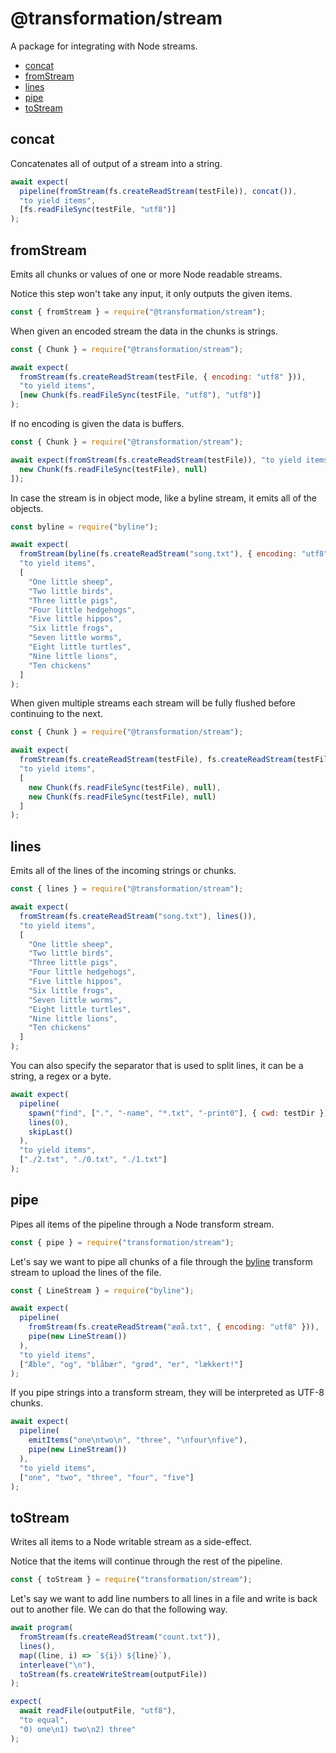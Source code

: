 # @transformation/stream

A package for integrating with Node streams.

<!-- toc -->

- [concat](#concat)
- [fromStream](#fromstream)
- [lines](#lines)
- [pipe](#pipe)
- [toStream](#tostream)

<!-- tocstop -->

## concat

Concatenates all of output of a stream into a string.

```js
await expect(
  pipeline(fromStream(fs.createReadStream(testFile)), concat()),
  "to yield items",
  [fs.readFileSync(testFile, "utf8")]
);
```

## fromStream

Emits all chunks or values of one or more Node readable streams.

Notice this step won't take any input, it only outputs the given items.

```js
const { fromStream } = require("@transformation/stream");
```

When given an encoded stream the data in the chunks is strings.

```js
const { Chunk } = require("@transformation/stream");

await expect(
  fromStream(fs.createReadStream(testFile, { encoding: "utf8" })),
  "to yield items",
  [new Chunk(fs.readFileSync(testFile, "utf8"), "utf8")]
);
```

If no encoding is given the data is buffers.

```js
const { Chunk } = require("@transformation/stream");

await expect(fromStream(fs.createReadStream(testFile)), "to yield items", [
  new Chunk(fs.readFileSync(testFile), null)
]);
```

In case the stream is in object mode, like a byline stream, it emits all of the objects.

```js
const byline = require("byline");

await expect(
  fromStream(byline(fs.createReadStream("song.txt"), { encoding: "utf8" })),
  "to yield items",
  [
    "One little sheep",
    "Two little birds",
    "Three little pigs",
    "Four little hedgehogs",
    "Five little hippos",
    "Six little frogs",
    "Seven little worms",
    "Eight little turtles",
    "Nine little lions",
    "Ten chickens"
  ]
);
```

When given multiple streams each stream will be fully flushed before continuing
to the next.

```js
const { Chunk } = require("@transformation/stream");

await expect(
  fromStream(fs.createReadStream(testFile), fs.createReadStream(testFile)),
  "to yield items",
  [
    new Chunk(fs.readFileSync(testFile), null),
    new Chunk(fs.readFileSync(testFile), null)
  ]
);
```

## lines

Emits all of the lines of the incoming strings or chunks.

```js
const { lines } = require("@transformation/stream");
```

```js
await expect(
  fromStream(fs.createReadStream("song.txt"), lines()),
  "to yield items",
  [
    "One little sheep",
    "Two little birds",
    "Three little pigs",
    "Four little hedgehogs",
    "Five little hippos",
    "Six little frogs",
    "Seven little worms",
    "Eight little turtles",
    "Nine little lions",
    "Ten chickens"
  ]
);
```

You can also specify the separator that is used to split lines, it can be a
string, a regex or a byte.

```js
await expect(
  pipeline(
    spawn("find", [".", "-name", "*.txt", "-print0"], { cwd: testDir }),
    lines(0),
    skipLast()
  ),
  "to yield items",
  ["./2.txt", "./0.txt", "./1.txt"]
);
```

## pipe

Pipes all items of the pipeline through a Node transform stream.

```js
const { pipe } = require("transformation/stream");
```

Let's say we want to pipe all chunks of a file through the
[byline](https://www.npmjs.com/package/byline) transform stream to upload the
lines of the file.

```js
const { LineStream } = require("byline");

await expect(
  pipeline(
    fromStream(fs.createReadStream("æøå.txt", { encoding: "utf8" })),
    pipe(new LineStream())
  ),
  "to yield items",
  ["Æble", "og", "blåbær", "grød", "er", "lækkert!"]
);
```

If you pipe strings into a transform stream, they will be interpreted as UTF-8 chunks.

```js
await expect(
  pipeline(
    emitItems("one\ntwo\n", "three", "\nfour\nfive"),
    pipe(new LineStream())
  ),
  "to yield items",
  ["one", "two", "three", "four", "five"]
);
```

## toStream

Writes all items to a Node writable stream as a side-effect.

Notice that the items will continue through the rest of the pipeline.

```js
const { toStream } = require("transformation/stream");
```

Let's say we want to add line numbers to all lines in a file and write is back
out to another file. We can do that the following way.

```js
await program(
  fromStream(fs.createReadStream("count.txt")),
  lines(),
  map((line, i) => `${i}) ${line}`),
  interleave("\n"),
  toStream(fs.createWriteStream(outputFile))
);

expect(
  await readFile(outputFile, "utf8"),
  "to equal",
  "0) one\n1) two\n2) three"
);
```
